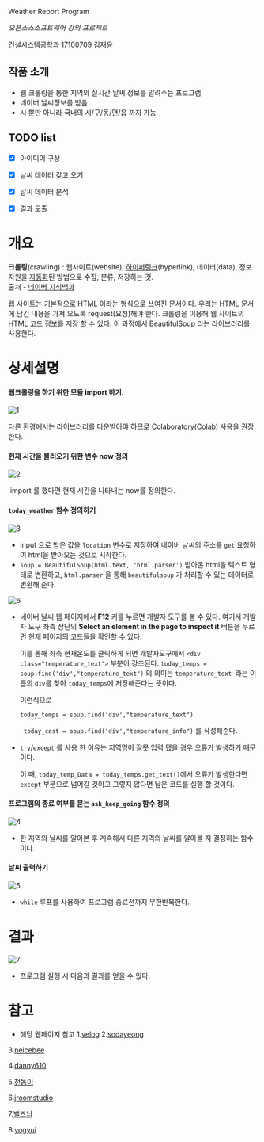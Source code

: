 Weather Report Program

*오픈소스소프트웨어 강의 프로젝트*

건설시스템공학과 17100709 김재윤

## 작품 소개
- 웹 크롤링을 통한 지역의 실시간 날씨 정보를 알려주는 프로그램
- 네이버 날씨정보를 받음
- 시 뿐만 아니라 국내의 시/구/동/면/읍 까지 가능

## TODO list
- [x] 아이디어 구상
- [x] 날씨 데이터 갖고 오기
- [x] 날씨 데이터 분석
- [x] 결과 도출



# 개요 

**크롤링**(crawling) : 웹사이트(website), [하이퍼링크](https://terms.naver.com/entry.naver?docId=861505&ref=y)(hyperlink), 데이터(data), 정보 자원을 [자동화](https://terms.naver.com/entry.naver?docId=815815&ref=y)된 방법으로 수집, 분류, 저장하는 것.                                                                                                                   
                        출처 -  [네이버 지식백과](https://terms.naver.com/entry.naver?docId=6470952&cid=42346&categoryId=42346)

 웹  사이트는 기본적으로 HTML 이라는 형식으로 쓰여진 문서이다. 우리는 HTML 문서에 담긴 내용을 가져 오도록 request(요청)해야 한다.  크롤링을 이용해 웹 사이트의 HTML 코드  정보를 저장 할 수 있다.  이 과정에서 BeautifulSoup 라는 라이브러리를 사용한다.



# 상세설명

#### 웹크롤링을 하기 위한 모듈 import 하기.

![1](https://user-images.githubusercontent.com/89253647/146769044-048c4b2b-6ed3-4900-8faa-be21a5520d40.PNG)

 다른 환경에서는 라이브러리를 다운받아야 하므로 [Colaboratory(Colab)](https://colab.research.google.com/?utm_source=scs-index) 사용을 권장한다.

#### 현재 시간을 불러오기 위한 변수 now 정의

![2](https://user-images.githubusercontent.com/89253647/146769094-a457c981-4a55-410f-80c1-0036f5ee4cc5.PNG)

​    import 를 했다면 현재 시간을 나타내는 now를 정의한다.



#### <code>today_weather</code> 함수 정의하기

![3](https://user-images.githubusercontent.com/89253647/146769112-3df2c81c-e23f-48a9-9ac9-5d1fdd4a4988.PNG)



- input 으로 받은 값을 <code>location</code> 변수로 저장하여 네이버 날씨의 주소를 <code>get</code> 요청하여 html을 받아오는 것으로 시작한다. 
- <code>soup = BeautifulSoup(html.text, 'html.parser')</code> 받아온 html을 텍스트 형태로 변환하고, <code>html.parser</code> 을 통해 <code>beautifulsoup</code> 가 처리할 수 있는 데이터로 변환해 준다.


![6](https://user-images.githubusercontent.com/89253647/146769166-55668adf-58a6-4f57-95f8-4d151f9aaafe.PNG)


- 네이버 날씨 웹 페이지에서 **F12** 키를 누르면 개발자 도구를 볼 수 있다. 여기서 개발자  도구 좌측 상단의 **Select an element in the page to inspect it** 버튼을 누르면 현재 페이지의 코드들을 확인할 수 있다.

   

  이를 통해  좌측 현재온도를 클릭하게 되면 개발자도구에서 `<div class="temperature_text">` 부분이 강조된다. `today_temps = soup.find('div',"temperature_text")` 의 의미는 `temperature_text `라는 이름의 `div`를 찾아 `today_temps`에 저장해준다는 뜻이다. 

  

  이런식으로  

  `today_temps = soup.find('div',"temperature_text")` 

   ` today_cast = soup.find('div',"temperature_info")` 를 작성해준다.

  

- `try`/`except` 를 사용 한 이유는 지역명이 잘못 입력 됐을 경우 오류가 발생하기 때문이다.

  이 때, `today_temp_Data = today_temps.get_text()`에서 오류가 발생한다면 `except` 부분으로 넘어갈 것이고 그렇지 않다면 남은 코드를 실행 할 것이다.

  

#### 프로그램의 종료 여부를 묻는 <code>ask_keep_going</code> 함수 정의

![4](https://user-images.githubusercontent.com/89253647/146769206-89ec92f5-94e2-4ed5-afcb-9f25596dd8e2.PNG)

  

- 한 지역의 날씨를 알아본 후 계속해서 다른 지역의 날씨를 알아볼 지 결정하는 함수이다.



#### 날씨 출력하기

![5](https://user-images.githubusercontent.com/89253647/146769216-effe8ec7-d488-494c-9ff3-d18c58221bb4.PNG)


- `while` 루프를 사용하여 프로그램 종료전까지 무한반복한다.



# 결과

![7](https://user-images.githubusercontent.com/89253647/146769247-29e84688-16c3-4651-824a-32b039587f57.PNG)

- 프로그램 실행 시 다음과 결과를 얻을 수 있다.


# 참고

- 해당 웹페이지 참고
 1.[velog](https://velog.io/@magnoliarfsit/%ED%8C%8C%EC%9D%B4%EC%8D%AC-%EC%9B%B9-%ED%81%AC%EB%A1%A4%EB%A7%81-2-%EB%84%A4%EC%9D%B4%EB%B2%84-%EB%82%A0%EC%94%A8-%ED%81%AC%EB%A1%A4%EB%A7%81%ED%95%98%EA%B8%B0)
 2.[sodayeong](https://sodayeong.tistory.com/114)
  
 3.[neicebee](https://it-neicebee.tistory.com/48)
 
 4.[danny610](https://danny610.tistory.com/195)
 
 5.[천동이](https://m.blog.naver.com/PostView.naver?isHttpsRedirect=true&blogId=chandong83&logNo=221305144464)
 
 6.[jroomstudio](https://jroomstudio.tistory.com/32)
 
 7.[밸즈늬](https://digiconfactory.tistory.com/entry/%ED%8C%8C%EC%9D%B4%EC%8D%AC-%ED%81%AC%EB%A1%A4%EB%A7%81-%EA%B8%B0%EC%83%81%EC%B2%AD-%ED%98%84%EC%9E%AC-%EB%82%A0%EC%94%A8-%EC%A0%95%EB%B3%B4-%EA%B0%80%EC%A0%B8%EC%98%A4%EA%B8%B0)
 
 8.[yogyui](https://yogyui.tistory.com/entry/BeautifulSoup-%EA%B8%B0%EC%83%81%EC%B2%AD-%EB%8F%84%EC%8B%9C%EB%B3%84-%ED%98%84%EC%9E%AC%EB%82%A0%EC%94%A8-%EA%B0%80%EC%A0%B8%EC%98%A4%EA%B8%B0)

